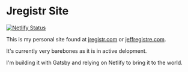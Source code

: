 # Jregistr Site

[![Netlify Status](https://api.netlify.com/api/v1/badges/84d21876-ec84-43a0-ab65-de00a73c1167/deploy-status)](https://app.netlify.com/sites/jregistr/deploys)

This is my personal site found at [jregistr.com](jregistr.com) or [jeffregistre.com](jeffregistre.com).

It's currently very barebones as it is in active delopment.

I'm building it with Gatsby and relying on Netlify to bring it to the world.
